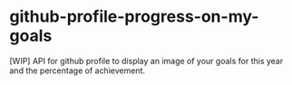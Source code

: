 # github-profile-progress-on-my-goals
[WIP] API for github profile to display an image of your goals for this year and the percentage of achievement.
